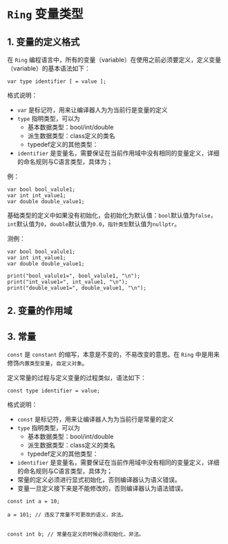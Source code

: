 # ```Ring``` 变量类型


## 1. 变量的定义格式

在 ```Ring``` 编程语言中，所有的变量（variable）在使用之前必须要定义，定义变量（variable）的基本语法如下：

```ring
var type identifier [ = value ];

```

格式说明：
- ```var``` 是标记符，用来让编译器人为为当前行是变量的定义
- ```type``` 指明类型，可以为
  - 基本数据类型：bool/int/double
  - 派生数据类型：class定义的类名
  - typedef定义的其他类型：
- ```identifier``` 是变量名，需要保证在当前作用域中没有相同的变量定义，详细的命名规则与C语言类型，具体为；


例：
```ring
var bool bool_valule1;
var int int_value1;
var double double_value1;
```

基础类型的定义中如果没有初始化，会初始化为默认值：```bool```默认值为```false```，```int```默认值为```0```，```double```默认值为```0.0```，```指针类型```默认值为```nullptr```。



测例：
```ring
var bool bool_valule1;
var int int_value1;
var double double_value1;

print("bool_valule1=", bool_valule1, "\n");
print("int_value1=", int_value1, "\n");
print("double_value1=", double_value1, "\n");
```


## 2. 变量的作用域


## 3. 常量


```const``` 是 ```constant``` 的缩写，本意是不变的，不易改变的意思。在 ```Ring``` 中是用来修饰```内置类型变量```，```自定义对象```。


定义常量的过程与定义变量的过程类似，语法如下：


```ring
const type identifier = value;

```

格式说明：
- ```const``` 是标记符，用来让编译器人为为当前行是常量的定义
- ```type``` 指明类型，可以为
  - 基本数据类型：bool/int/double
  - 派生数据类型：class定义的类名
  - typedef定义的其他类型：
- ```identifier``` 是变量名，需要保证在当前作用域中没有相同的变量定义，详细的命名规则与C语言类型，具体为；
- 常量的定义必须进行显式初始化，否则编译器认为语义错误。
- 变量一旦定义接下来是不能修改的，否则编译器认为语法错误。


```ring
const int a = 10;

a = 101; // 违反了常量不可更改的语义，非法。


const int b; // 常量在定义的时候必须初始化，非法。

```
